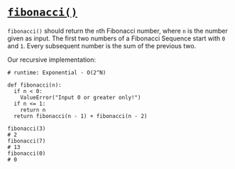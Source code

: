 # [`fibonacci()`](https://www.codecademy.com/courses/learn-recursion-python/lessons/iteration-recursion-python/exercises/iteration-recursion-python-fib)
`fibonacci()` should return the `n`th Fibonacci number, where `n` is the number given as input. 
The first two numbers of a Fibonacci Sequence start with `0` and `1`. 
Every subsequent number is the sum of the previous two.

Our recursive implementation:
```
# runtime: Exponential - O(2^N)
 
def fibonacci(n):
  if n < 0:
    ValueError("Input 0 or greater only!")
  if n <= 1:
    return n
  return fibonacci(n - 1) + fibonacci(n - 2)
 
fibonacci(3)
# 2
fibonacci(7)
# 13
fibonacci(0)
# 0
```
